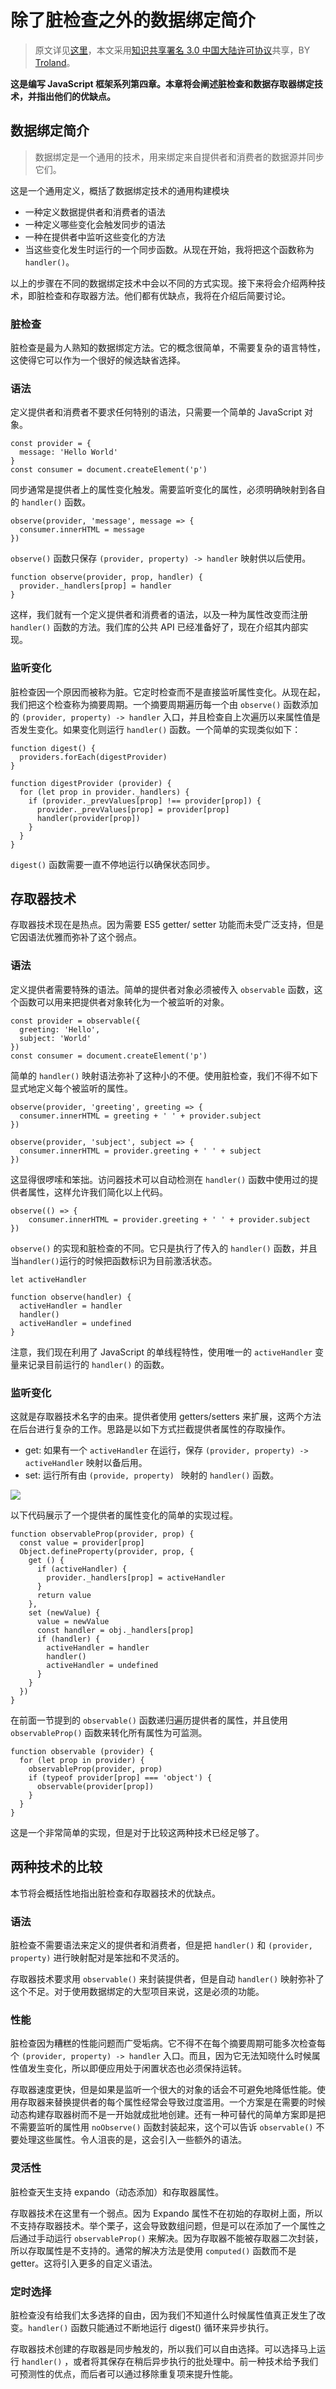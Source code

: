# 除了脏检查之外的数据绑定简介

> 原文详见[这里](https://blog.risingstack.com/writing-a-javascript-framework-data-binding-dirty-checking/)，本文采用[知识共享署名 3.0 中国大陆许可协议](http://creativecommons.org/licenses/by/3.0/cn/)共享，BY [Troland](https://github.com/Troland)。

**这是编写 JavaScript 框架系列第四章。本章将会阐述脏检查和数据存取器绑定技术，并指出他们的优缺点。**

## 数据绑定简介

> 数据绑定是一个通用的技术，用来绑定来自提供者和消费者的数据源并同步它们。

这是一个通用定义，概括了数据绑定技术的通用构建模块

- 一种定义数据提供者和消费者的语法
- 一种定义哪些变化会触发同步的语法
- 一种在提供者中监听这些变化的方法
- 当这些变化发生时运行的一个同步函数。从现在开始，我将把这个函数称为 `handler()`。

以上的步骤在不同的数据绑定技术中会以不同的方式实现。接下来将会介绍两种技术，即脏检查和存取器方法。他们都有优缺点，我将在介绍后简要讨论。



### 脏检查

脏检查是最为人熟知的数据绑定方法。它的概念很简单，不需要复杂的语言特性，这使得它可以作为一个很好的候选缺省选择。

### 语法

定义提供者和消费者不要求任何特别的语法，只需要一个简单的 JavaScript 对象。

```
const provider = {
  message: 'Hello World'
}
const consumer = document.createElement('p')
```

同步通常是提供者上的属性变化触发。需要监听变化的属性，必须明确映射到各自的 `handler()` 函数。

```
observe(provider, 'message', message => {
  consumer.innerHTML = message
})
```

`observe()` 函数只保存 `(provider, property) -> handler` 映射供以后使用。

```
function observe(provider, prop, handler) {
  provider._handlers[prop] = handler
}
```

这样，我们就有一个定义提供者和消费者的语法，以及一种为属性改变而注册 `handler()` 函数的方法。我们库的公共 API 已经准备好了，现在介绍其内部实现。

### 监听变化

脏检查因一个原因而被称为脏。它定时检查而不是直接监听属性变化。从现在起，我们把这个检查称为摘要周期。一个摘要周期遍历每一个由 `observe()` 函数添加的 `(provider, property) -> handler` 入口，并且检查自上次遍历以来属性值是否发生变化。如果变化则运行 `handler()` 函数。一个简单的实现类似如下：

```
function digest() {
  providers.forEach(digestProvider)
}

function digestProvider (provider) {
  for (let prop in provider._handlers) {
	if (provider._prevValues[prop] !== provider[prop]) {
      provider._prevValues[prop] = provider[prop]
      handler(provider[prop])
    }
  }
}
```

`digest()` 函数需要一直不停地运行以确保状态同步。

## 存取器技术

存取器技术现在是热点。因为需要 ES5 getter/ setter 功能而未受广泛支持，但是它因语法优雅而弥补了这个弱点。

### 语法

定义提供者需要特殊的语法。简单的提供者对象必须被传入 `observable` 函数，这个函数可以用来把提供者对象转化为一个被监听的对象。

```
const provider = observable({
  greeting: 'Hello',
  subject: 'World'
})
const consumer = document.createElement('p')
```

简单的 `handler()` 映射语法弥补了这种小的不便。使用脏检查，我们不得不如下显式地定义每个被监听的属性。

```
observe(provider, 'greeting', greeting => {
  consumer.innerHTML = greeting + ' ' + provider.subject
})

observe(provider, 'subject', subject => {
  consumer.innerHTML = provider.greeting + ' ' + subject
})
```

这显得很啰嗦和笨拙。访问器技术可以自动检测在 `handler()` 函数中使用过的提供者属性，这样允许我们简化以上代码。

```
observe(() => {
	consumer.innerHTML = provider.greeting + ' ' + provider.subject
})
```

`observe()` 的实现和脏检查的不同。它只是执行了传入的 `handler()` 函数，并且当`handler()`运行的时候把函数标识为目前激活状态。

```
let activeHandler

function observe(handler) {
  activeHandler = handler
  handler()
  activeHandler = undefined
}
```

注意，我们现在利用了 JavaScript 的单线程特性，使用唯一的 `activeHandler` 变量来记录目前运行的 `handler()` 的函数。

### 监听变化

这就是存取器技术名字的由来。提供者使用 getters/setters 来扩展，这两个方法在后台进行复杂的工作。思路是以如下方式拦截提供者属性的存取操作。

- get: 如果有一个 `activeHandler` 在运行，保存 `(provider, property) -> activeHandler` 映射以备后用。
- set: 运行所有由 `(provide, property) ` 映射的 `handler()` 函数。

![](./assets/The_accessor_data_binding_technique-1473151244710.svg)

以下代码展示了一个提供者的属性变化的简单的实现过程。

```
function observableProp(provider, prop) {
  const value = provider[prop]
  Object.defineProperty(provider, prop, {
    get () {
      if (activeHandler) {
        provider._handlers[prop] = activeHandler
      }
      return value
    },
    set (newValue) {
      value = newValue
      const handler = obj._handlers[prop]
      if (handler) {
        activeHandler = handler
        handler()
        activeHandler = undefined
      }
    }
  })
}
```

在前面一节提到的 `observable()` 函数递归遍历提供者的属性，并且使用 `observableProp()` 函数来转化所有属性为可监测。

```
function observable (provider) {
  for (let prop in provider) {
    observableProp(provider, prop)
    if (typeof provider[prop] === 'object') {
      observable(provider[prop])
    }
  }
}
```

这是一个非常简单的实现，但是对于比较这两种技术已经足够了。

## 两种技术的比较

本节将会概括性地指出脏检查和存取器技术的优缺点。

### 语法

脏检查不需要语法来定义的提供者和消费者，但是把 `handler()`  和  `(provider, property)` 进行映射配对是笨拙和不灵活的。

存取器技术要求用 `observable()` 来封装提供者，但是自动 `handler()` 映射弥补了这个不足。对于使用数据绑定的大型项目来说，这是必须的功能。

### 性能

脏检查因为糟糕的性能问题而广受垢病。它不得不在每个摘要周期可能多次检查每个 `(provider, property) -> handler` 入口。而且，因为它无法知晓什么时候属性值发生变化，所以即便应用处于闲置状态也必须保持运转。

存取器速度更快，但是如果是监听一个很大的对象的话会不可避免地降低性能。使用存取器来替换提供者的每个属性经常会导致过度滥用。一个方案是在需要的时候动态构建存取器树而不是一开始就成批地创建。还有一种可替代的简单方案即是把不需要监听的属性用 `noObserve()` 函数封装起来，这个可以告诉 `observable()` 不要处理这些属性。令人沮丧的是，这会引入一些额外的语法。

### 灵活性

脏检查天生支持 expando（动态添加）和存取器属性。

存取器技术在这里有一个弱点。因为 Expando 属性不在初始的存取树上面，所以不支持存取器技术。举个栗子，这会导致数组问题，但是可以在添加了一个属性之后通过手动运行 `observableProp()` 来解决。因为存取器不能被存取器二次封装，所以存取属性是不支持的。通常的解决方法是使用 `computed()` 函数而不是 getter。这将引入更多的自定义语法。

### 定时选择

脏检查没有给我们太多选择的自由，因为我们不知道什么时候属性值真正发生了改变。`handler()` 函数只能通过不断地运行 digest() 循环来异步执行。

存取器技术创建的存取器是同步触发的，所以我们可以自由选择。可以选择马上运行 `handler()` ，或者将其保存在稍后异步执行的批处理中。前一种技术给予我们可预测性的优点，而后者可以通过移除重复项来提升性能。

